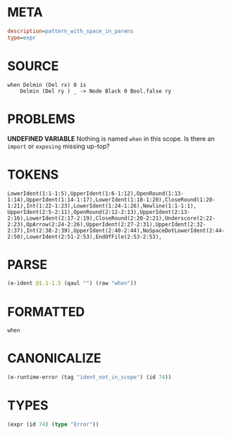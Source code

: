 # META
~~~ini
description=pattern_with_space_in_parens
type=expr
~~~
# SOURCE
~~~roc
when Delmin (Del rx) 0 is
    Delmin (Del ry ) _ -> Node Black 0 Bool.false ry
~~~
# PROBLEMS
**UNDEFINED VARIABLE**
Nothing is named `when` in this scope.
Is there an `import` or `exposing` missing up-top?

# TOKENS
~~~zig
LowerIdent(1:1-1:5),UpperIdent(1:6-1:12),OpenRound(1:13-1:14),UpperIdent(1:14-1:17),LowerIdent(1:18-1:20),CloseRound(1:20-1:21),Int(1:22-1:23),LowerIdent(1:24-1:26),Newline(1:1-1:1),
UpperIdent(2:5-2:11),OpenRound(2:12-2:13),UpperIdent(2:13-2:16),LowerIdent(2:17-2:19),CloseRound(2:20-2:21),Underscore(2:22-2:23),OpArrow(2:24-2:26),UpperIdent(2:27-2:31),UpperIdent(2:32-2:37),Int(2:38-2:39),UpperIdent(2:40-2:44),NoSpaceDotLowerIdent(2:44-2:50),LowerIdent(2:51-2:53),EndOfFile(2:53-2:53),
~~~
# PARSE
~~~clojure
(e-ident @1.1-1.5 (qaul "") (raw "when"))
~~~
# FORMATTED
~~~roc
when
~~~
# CANONICALIZE
~~~clojure
(e-runtime-error (tag "ident_not_in_scope") (id 74))
~~~
# TYPES
~~~clojure
(expr (id 74) (type "Error"))
~~~
